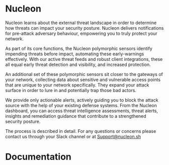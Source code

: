 
# Nucleon

Nucleon learns about the external threat landscape in order to determine how threats can impact your security posture. Nucleon delivers notifications for pre-attack adversary behaviour, empowering you to truly protect your network. 

As part of its core functions, the Nucleon polymorphic sensors identify impending threats before impact, automating these early-warnings effectively. With our active threat feeds and robust client integrations, these all equal early threat detection and visibility, and increased protection.  

An additional set of these polymorphic sensors sit closer to the gateways of your network, collecting data about sensitive and vulnerable access points that are unique to your network specifically. They expand your attack surface in order to lure in and potentially trap those bad actors. 

We provide only actionable alerts, actively guiding you to block the attack source with the help of your existing defense systems. From the Nucleon dashboard, you can access threat intelligence assessments, threat alerts, insights and remediation guidance that contribute to a strengthened security posture. 

The process is described in detail. For any questions or concerns please contact us through your Slack channel or at Support@nucleon.sh

# Documentation
  <Provide app docs link>
    
